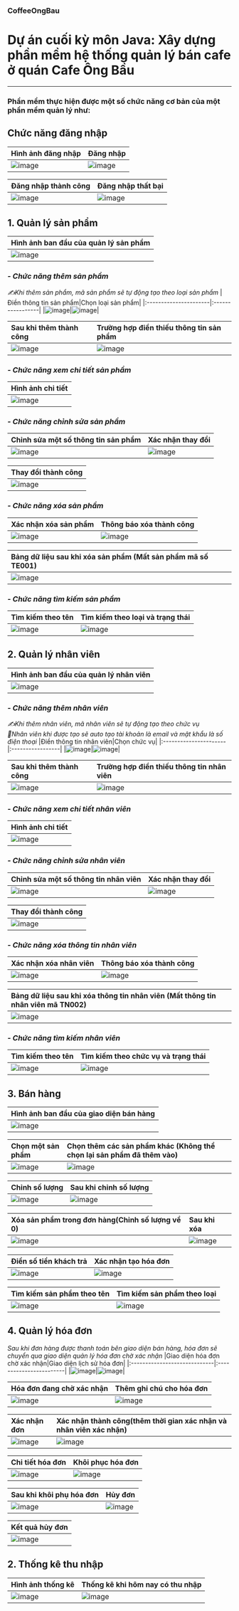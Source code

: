 ### CoffeeOngBau
# Dự án cuối kỳ môn Java: Xây dựng phần mềm hệ thống quản lý bán cafe ở quán Cafe Ông Bầu
-------------------------------------
### Phần mềm thực hiện được một số chức năng cơ bản của một phần mềm quản lý như:
## **Chức năng đăng nhập**
|Hình ảnh đăng nhập|Đăng nhập|
|:-----------------|:--------|
|![image](https://github.com/user-attachments/assets/2991a9f3-8b4f-4744-a19c-6de04b335f33)|![image](https://github.com/user-attachments/assets/63e810d7-4eaf-469f-9cc0-d92eec18b6a7)

|Đăng nhập thành công|Đăng nhập thất bại|
|:-----------------|:-------------------|
|![image](https://github.com/user-attachments/assets/115a487d-e43a-406c-bb2a-845f9fae98fc)|![image](https://github.com/user-attachments/assets/756c83a8-0dc2-47f4-9449-b9128043d829)


## **1. Quản lý sản phẩm** <br/>
|Hình ảnh ban đầu của quản lý sản phẩm|
|:------------------------------------|
|![image](https://github.com/user-attachments/assets/f5f8baf7-842a-4d9f-aab1-b2425ee62687)|

### **_- Chức năng thêm sản phẩm_**
_✍Khi thêm sản phẩm, mã sản phẩm sẽ tự động tạo theo loại sản phẩm_
|Điền thông tin sản phẩm|Chọn loại sản phẩm|
|:----------------------|:-----------------|
|![image](https://github.com/user-attachments/assets/efeccd62-fb04-44fb-9275-fa4686225626)|![image](https://github.com/user-attachments/assets/73bb7fc2-0282-430b-a24c-44c177c819a4)|


|Sau khi thêm thành công|Trường hợp điền thiếu thông tin sản phẩm|
|:----------------------|:---------------------------------------|
|![image](https://github.com/user-attachments/assets/b1cb5c7d-65e6-4858-9105-00d2a072e5a6)|![image](https://github.com/user-attachments/assets/a5a88664-8124-47fc-b337-0fe671e472b6)|

### **_- Chức năng xem chi tiết sản phẩm_**
|Hình ảnh chi tiết|
|:----------------------|
|![image](https://github.com/user-attachments/assets/677f6331-66c9-4afa-9da3-f272743de24f)|

### **_- Chức năng chỉnh sửa sản phẩm_**
|Chỉnh sửa một số thông tin sản phẩm|Xác nhận thay đổi|
|:----------------------------------|:----------------|
|![image](https://github.com/user-attachments/assets/3491fe6d-8f3f-46c4-87b3-7c361854c670)|![image](https://github.com/user-attachments/assets/fcd80603-89c1-46ba-8496-7e3d0d4b9e79)|

|Thay đổi thành công|
|:------------------|
|![image](https://github.com/user-attachments/assets/4d1a6a98-f578-4cd1-b4aa-4880e70f9ca1)|

### **_- Chức năng xóa sản phẩm_**
|Xác nhận xóa sản phẩm|Thông báo xóa thành công|
|:--------------------|:-----------------------|
|![image](https://github.com/user-attachments/assets/d210b3c9-4e19-44f8-ba2f-58372f28e913)|![image](https://github.com/user-attachments/assets/d8e78531-f2e3-4e6d-902b-24dbf1b84b39)|

|Bảng dữ liệu sau khi xóa sản phẩm (Mất sản phẩm mã số TE001)|
|:------------------|
|![image](https://github.com/user-attachments/assets/54a1dc55-2ea2-4132-a9e9-cdecf7fcf53c)|

### **_- Chức năng tìm kiếm sản phẩm_**
|Tìm kiếm theo tên|Tìm kiếm theo loại và trạng thái|
|:----------------|:-------------------------------|
|![image](https://github.com/user-attachments/assets/6504850b-92d7-4635-bb7f-e0ef4797504a)|![image](https://github.com/user-attachments/assets/1450130e-3f39-4ce1-baad-109f6c30020e)|


## **2. Quản lý nhân viên** <br/>
|Hình ảnh ban đầu của quản lý nhân viên|
|:------------------------------------|
|![image](https://github.com/user-attachments/assets/87d29b74-9910-46ea-a362-be525f461cb9)|

### **_- Chức năng thêm nhân viên_**
_✍Khi thêm nhân viên, mã nhân viên sẽ tự động tạo theo chức vụ_ <br/>
_🔐Nhân viên khi được tạo sẽ auto tạo tài khoản là email và mật khẩu là số điện thoại_
|Điền thông tin nhân viên|Chọn chức vụ|
|:----------------------|:-----------------|
|![image](https://github.com/user-attachments/assets/0a2dd009-73a4-4ab9-b730-326a972d478e)|![image](https://github.com/user-attachments/assets/7f7f4819-120a-4484-a12a-96cd7f01ae14)|

|Sau khi thêm thành công|Trường hợp điền thiếu thông tin nhân viên|
|:----------------------|:---------------------------------------|
|![image](https://github.com/user-attachments/assets/b725325d-4740-4ad1-a091-eea1d129f286)|![image](https://github.com/user-attachments/assets/92abd5e1-5c90-448f-a5ea-5a59cab64dbf)|

### **_- Chức năng xem chi tiết nhân viên_**
|Hình ảnh chi tiết|
|:----------------------|
|![image](https://github.com/user-attachments/assets/b7ea3de7-631c-4320-97f7-1d2cca67a7fb)|

### **_- Chức năng chỉnh sửa nhân viên_**
|Chỉnh sửa một số thông tin nhân viên|Xác nhận thay đổi|
|:----------------------------------|:----------------|
|![image](https://github.com/user-attachments/assets/635ecef4-101b-4b63-97a6-fb3460e958be)|![image](https://github.com/user-attachments/assets/7ce52bbc-811c-4031-9c6a-be1df7dbb454)|

|Thay đổi thành công|
|:------------------|
|![image](https://github.com/user-attachments/assets/9abe70cc-5f34-44b7-9d64-7061eaeba4ef)|

### **_- Chức năng xóa thông tin nhân viên_**
|Xác nhận xóa nhân viên|Thông báo xóa thành công|
|:--------------------|:-----------------------|
|![image](https://github.com/user-attachments/assets/239439f5-0258-4a4d-bed8-88567f57e33b)|![image](https://github.com/user-attachments/assets/94d46618-688a-4751-9414-254049b0dd2d)|

|Bảng dữ liệu sau khi xóa thông tin nhân viên (Mất thông tin nhân viên mã TN002)|
|:------------------|
|![image](https://github.com/user-attachments/assets/11f56a85-8646-4e80-9d45-39aef57f7906)|

### **_- Chức năng tìm kiếm nhân viên_**
|Tìm kiếm theo tên|Tìm kiếm theo chức vụ và trạng thái|
|:----------------|:-------------------------------|
|![image](https://github.com/user-attachments/assets/20eae0d2-b343-4f39-8b46-1eafd0249838)|![image](https://github.com/user-attachments/assets/71a9404c-f232-4891-8a6e-a72b02791ee7)|

## **3. Bán hàng** <br/>
|Hình ảnh ban đầu của giao diện bán hàng|
|:------------------------------------|
|![image](https://github.com/user-attachments/assets/84608f1d-dc93-4cc1-b2a7-b94b72adb5ef)|

|Chọn một sản phẩm|Chọn thêm các sản phẩm khác (Không thể chọn lại sản phẩm đã thêm vào)|
|:----------------|:--------------------------|
|![image](https://github.com/user-attachments/assets/818820a9-2844-477d-ac54-8891807e1191)|![image](https://github.com/user-attachments/assets/bfc546dc-2bf6-414a-82f9-39e59e8e93a9)|

|Chỉnh số lượng|Sau khi chỉnh số lượng|
|:-------------|:---------------------|
|![image](https://github.com/user-attachments/assets/e326dc9c-6c7d-4f48-89ce-6d78095e9fd2)|![image](https://github.com/user-attachments/assets/93c51d9c-83a3-4c50-9f91-5c34a42d39a9)|

|Xóa sản phẩm trong đơn hàng(Chỉnh số lượng về 0)|Sau khi xóa|
|:-----------------------------------------------|:----------|
|![image](https://github.com/user-attachments/assets/7cf97ebe-b92a-4fd3-b3a2-e36a8081135e)|![image](https://github.com/user-attachments/assets/9aab4f65-d265-4352-9a4a-16f522d2818f)|

|Điền số tiền khách trả|Xác nhận tạo hóa đơn|
|:---------------------|:-------------------|
|![image](https://github.com/user-attachments/assets/e24c6b8a-fdfd-4e51-af19-fcd6647bbc3d)|![image](https://github.com/user-attachments/assets/eceddb64-ee00-46e9-8c80-64686a4df0d4)|

|Tìm kiếm sản phẩm theo tên|Tìm kiếm sản phẩm theo loại|
|:-------------------------|:--------------------------|
|![image](https://github.com/user-attachments/assets/ca627a19-0f41-4ef9-87ce-42aec5b3dd7e)|![image](https://github.com/user-attachments/assets/a22d79b7-1660-458e-b4cc-99877a787536)|

## **4. Quản lý hóa đơn** <br/>
_Sau khi đơn hàng được thanh toán bên giao diện bán hàng, hóa đơn sẽ chuyển qua giao diện quản lý hóa đơn chờ xác nhận_
|Giao diện hóa đơn chờ xác nhận|Giao diện lịch sử hóa đơn|
|:-----------------------------|:------------------------|
|![image](https://github.com/user-attachments/assets/26a71a7f-0901-418d-b1d8-3f479d5896f1)|![image](https://github.com/user-attachments/assets/f2b64fb5-f883-474a-8135-c64eadc30920)|

|Hóa đơn đang chờ xác nhận|Thêm ghi chú cho hóa đơn|
|:------------------------|:-----------------------|
![image](https://github.com/user-attachments/assets/1e9cf84a-3ddc-4e8a-9f3c-117350a2226c)|![image](https://github.com/user-attachments/assets/bfc1dfd3-1de3-4ac6-84f4-8ac10d563a61)|

|Xác nhận đơn|Xác nhận thành công(thêm thời gian xác nhận và nhân viên xác nhận)|
|:-----------|:-----------------------------------------------------------------|
|![image](https://github.com/user-attachments/assets/066734b2-4a09-4d87-8936-876060c94971)|![image](https://github.com/user-attachments/assets/cdea2c05-7bbe-42d2-a2e2-39bbbba1955c)|

|Chi tiết hóa đơn|Khôi phục hóa đơn|
|:---------------|:----------------|
|![image](https://github.com/user-attachments/assets/12e936ac-70f1-429a-aaa7-ad408b88aa5a)|![image](https://github.com/user-attachments/assets/8c71e545-bc8d-417b-a353-8c64e42f6064)|

|Sau khi khôi phụ hóa đơn|Hủy đơn|
|:-----------------------|:------|
|![image](https://github.com/user-attachments/assets/a22252c2-b4fa-4dcd-a7d1-66ec94903172)|![image](https://github.com/user-attachments/assets/321692e6-14a5-419f-8a53-ef739d2c0eec)|

|Kết quả hủy đơn|
|:--------------|
|![image](https://github.com/user-attachments/assets/d567773a-a527-4fd8-8897-3ccace1e5d22)|

## **2. Thống kê thu nhập**
|Hình ảnh thống kê|Thống kê khi hôm nay có thu nhập|
|:----------------|:-------------------------------|
|![image](https://github.com/user-attachments/assets/d899c3ef-65e6-4f92-9b5f-49c613355bce)|![image](https://github.com/user-attachments/assets/16d08a0b-9276-4c24-b083-d7de0335bdcf)|

